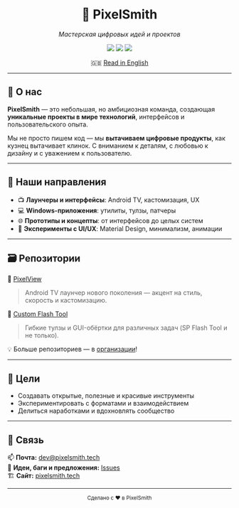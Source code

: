 <h1 align="center">🎨 PixelSmith</h1>
<p align="center">
  <em>Мастерская цифровых идей и проектов</em>
</p>

<p align="center">
  <img src="https://img.shields.io/badge/focus-Creative%20Tech-blueviolet?style=flat-square" />
  <img src="https://img.shields.io/badge/status-Active-brightgreen?style=flat-square" />
  <img src="https://img.shields.io/badge/founded-2024-orange?style=flat-square" />
</p>

<p align="center">
  🇬🇧 <a href="README.md">Read in English</a>
</p>

---

## 🔹 О нас

**PixelSmith** — это небольшая, но амбициозная команда, создающая **уникальные проекты в мире технологий**, интерфейсов и пользовательского опыта.

Мы не просто пишем код — мы **вытачиваем цифровые продукты**, как кузнец вытачивает клинок. С вниманием к деталям, с любовью к дизайну и с уважением к пользователю.

---

## 🧰 Наши направления

- 📺 **Лаунчеры и интерфейсы**: Android TV, кастомизация, UX
- 💻 **Windows-приложения**: утилиты, тулзы, патчеры
- 🌐 **Прототипы и концепты**: от интерфейсов до целых систем
- 🧪 **Эксперименты с UI/UX**: Material Design, минимализм, анимации

---

## 🗃️ Репозитории

🔧 [PixelView](https://github.com/PixelSmith-tech/PixelView)  
> Android TV лаунчер нового поколения — акцент на стиль, скорость и кастомизацию.

🧱 [Custom Flash Tool](https://pixelsmith.tech/ru/cft.html)  
> Гибкие тулзы и GUI-обёртки для различных задач (SP Flash Tool и не только).

💡 Больше репозиториев — в [организации](https://github.com/PixelSmith-tech)!

---

## 🎯 Цели

- Создавать открытые, полезные и красивые инструменты
- Экспериментировать с форматами и взаимодействием
- Делиться наработками и вдохновлять сообщество

---

## 💬 Связь

📫 **Почта:** dev@pixelsmith.tech  
🧠 **Идеи, баги и предложения:** [Issues](https://github.com/PixelSmith-tech/PixelView/issues)  
🏗️ **Сайт:** [pixelsmith.tech](https://pixelsmith.tech)

---

<p align="center">
  <sub>Сделано с ❤️ в PixelSmith</sub>
</p>
